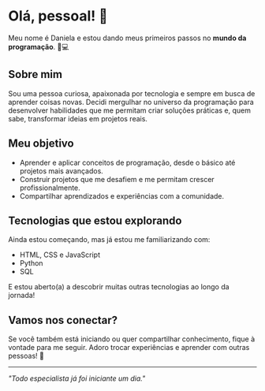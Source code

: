 # Olá, pessoal! 👋

Meu nome é Daniela e estou dando meus primeiros passos no **mundo da programação**. 🌱💻

## Sobre mim
Sou uma pessoa curiosa, apaixonada por tecnologia e sempre em busca de aprender coisas novas. Decidi mergulhar no universo da programação para desenvolver habilidades que me permitam criar soluções práticas e, quem sabe, transformar ideias em projetos reais.

## Meu objetivo
- Aprender e aplicar conceitos de programação, desde o básico até projetos mais avançados.  
- Construir projetos que me desafiem e me permitam crescer profissionalmente.  
- Compartilhar aprendizados e experiências com a comunidade.

## Tecnologias que estou explorando
Ainda estou começando, mas já estou me familiarizando com:
- HTML, CSS e JavaScript  
- Python  
- SQL  

E estou aberto(a) a descobrir muitas outras tecnologias ao longo da jornada!

## Vamos nos conectar?
Se você também está iniciando ou quer compartilhar conhecimento, fique à vontade para me seguir. Adoro trocar experiências e aprender com outras pessoas! 🚀

---

*"Todo especialista já foi iniciante um dia."*
